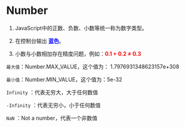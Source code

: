 # Number

1. JavaScript中的正数、负数、小数等统一称为数字类型。

2. 在控制台输出 **<font color="blue">蓝色</font>**。
3. 小数与小数相加存在精度问题，例如：**<font color="red">0.1 + 0.2 ≠ 0.3</font>**

`最大值`：Number.MAX_VALUE，这个值为： 1.7976931348623157e+308

`最小值`：Number.MIN_VALUE，这个值为：5e-32

`Infinity` ：代表无穷大，大于任何数值

`-Infinity` ：代表无穷小，小于任何数值

`NaN` ：Not a number，代表一个非数值











